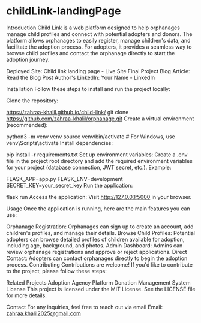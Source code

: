 # childLink-landingPage

Introduction
Child Link is a web platform designed to help orphanages manage child profiles and connect with potential adopters and donors. The platform allows orphanages to easily register, manage children's data, and facilitate the adoption process. For adopters, it provides a seamless way to browse child profiles and contact the orphanage directly to start the adoption journey.

Deployed Site: Child link landing page - Live Site
Final Project Blog Article: Read the Blog Post
Author's LinkedIn: Your Name - LinkedIn

Installation
Follow these steps to install and run the project locally:

Clone the repository:

https://zahraa-khalil.github.io/child-link/
git clone https://github.com/zahraa-khalil/orphanage.git
Create a virtual environment (recommended):


python3 -m venv venv
source venv/bin/activate  # For Windows, use venv\Scripts\activate
Install dependencies:


pip install -r requirements.txt
Set up environment variables:
Create a .env file in the project root directory and add the required environment variables for your project (database connection, JWT secret, etc.). Example:


FLASK_APP=app.py
FLASK_ENV=development
SECRET_KEY=your_secret_key
Run the application:

flask run
Access the application:
Visit http://127.0.0.1:5000 in your browser.

Usage
Once the application is running, here are the main features you can use:

Orphanage Registration: Orphanages can sign up to create an account, add children's profiles, and manage their details.
Browse Child Profiles: Potential adopters can browse detailed profiles of children available for adoption, including age, background, and photos.
Admin Dashboard: Admins can review orphanage registrations and approve or reject applications.
Direct Contact: Adopters can contact orphanages directly to begin the adoption process.
Contributing
Contributions are welcome! If you'd like to contribute to the project, please follow these steps:



Related Projects
Adoption Agency Platform
Donation Management System
License
This project is licensed under the MIT License. See the LICENSE file for more details.

Contact
For any inquiries, feel free to reach out via email 
Email: zahraa.khalil2025@gmail.com



